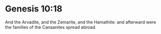 # Genesis 10:18

And the Arvadite, and the Zemarite, and the Hamathite: and afterward were the families of the Canaanites spread abroad.